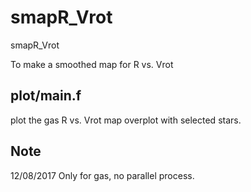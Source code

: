 
# smapR_Vrot

smapR_Vrot

 To make a smoothed map for R vs. Vrot 

## plot/main.f

 plot the gas R vs. Vrot map overplot with selected stars.

## Note

12/08/2017
Only for gas, no parallel process.
